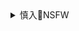 <details><summary>慎入🔞NSFW</summary>

Not Safe For Work
![](https://upload.wikimedia.org/wikipedia/commons/thumb/d/d3/Biohazard_Symbol_Specification.png/210px-Biohazard_Symbol_Specification.png)

<details><summary><b>风险自理Use At Your Own Risk🈲</summary>

### 变态辣椒RebelPepper
@remonwangxt

`EVnmuwKUcAM45Ln (846×1200)`<br>
![](https://pbs.twimg.com/media/EVnmuwKUcAM45Ln?format=jpg&name=orig)

`34d7c293-e26c-4d2a-9c64-77867c1b7e7b.JPG (1600×900)`<br>
![](https://www.rfa.org/mandarin/biantailajiaomanhua/lj-03272020190712.html/34d7c293-e26c-4d2a-9c64-77867c1b7e7b.JPG)

`EUK9NblWsAY426Q (2048×1152)`<br>
![](https://pbs.twimg.com/media/EUK9NblWsAY426Q?format=jpg&name=orig)

小移民如果不是家長有意灌輸，是不會把自己成長起來的土地視為異國的。
`ET7Ciu9XQAEwxpM (2048×1152)`<br>
![](https://pbs.twimg.com/media/ET7Ciu9XQAEwxpM?format=jpg&name=orig)

ETgg8ebWAAANzQV (640×1618)
![](https://pbs.twimg.com/media/ETgg8ebWAAANzQV?format=jpg&name=orig)
ETgg8edWoAco59W (2048×1448)
![](https://pbs.twimg.com/media/ETgg8edWoAco59W?format=jpg&name=orig)
ETgg8emWsAA8IbA (2048×1448)
![](https://pbs.twimg.com/media/ETgg8emWsAA8IbA?format=jpg&name=orig)

ETUdU2ZXsAAf5z9 (1242×2018)
![](https://pbs.twimg.com/media/ETUdU2ZXsAAf5z9?format=jpg&name=orig)
ETUdU2WXQAgN56M (1229×1965)
![](https://pbs.twimg.com/media/ETUdU2WXQAgN56M?format=jpg&name=orig)

![](https://pbs.twimg.com/card_img/1224630422228783105/yhZoa03u?format=jpg&name=orig)

ES14dBRXsAImSbD (2048×1152)
![](https://pbs.twimg.com/media/ES14dBRXsAImSbD?format=jpg&name=orig)

![](https://pbs.twimg.com/media/EQCd1diXsAY9UQC?format=jpg&name=orig)
![](https://pbs.twimg.com/media/EPqlmq_WsAA-LPT.jpg:orig)
![](https://pbs.twimg.com/media/EOMXKFCX4AI_Y8q.jpg:orig)
![](https://pbs.twimg.com/media/EOMXKvRWkAE-V0J.jpg:orig)
![](https://pbs.twimg.com/media/EOMXKxfXkAAKJAB.jpg:orig)
![](https://pbs.twimg.com/media/EOMXKzaXkAA1Am0.jpg:orig)
![](https://pbs.twimg.com/media/EOHSno5XsAAKHKr.jpg:orig)
![](https://pbs.twimg.com/media/EOHSno1X4AABPzi.jpg:orig)
![](https://pbs.twimg.com/media/EOApWHuXUAUZzlN.jpg:orig)
![](https://pbs.twimg.com/media/EN_3x8JXUAEY5uT.jpg:orig)
![](https://pbs.twimg.com/media/EN_3x8IWkAA27EL.jpg:orig)
![](https://pbs.twimg.com/media/EN_3x9bXUAEZc4K.jpg:orig)
![](https://pbs.twimg.com/media/EN5lOatWsAAW__t.jpg:orig)
![](https://pbs.twimg.com/media/ENzpfL8WsAAedr_.jpg:orig)
![](https://pbs.twimg.com/media/ENzpfMAWoAALpxy.jpg:orig)
![](https://pbs.twimg.com/media/ENw06hnW4AAsKEP.jpg:orig)
![](https://pbs.twimg.com/media/ENterEyWwAABIGK.jpg:orig)

@jess
![](https://pbs.twimg.com/media/ENlZ69mU8AAyp9d.jpg:orig)
三爪1
![](https://pbs.twimg.com/media/EOAD61DUUAACyQd.jpg:orig)
</details>
</details>
